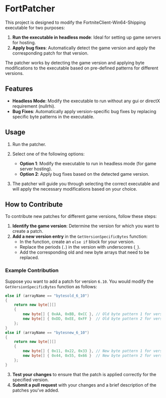 # FortPatcher

This project is designed to modify the FortniteClient-Win64-Shipping executable for two purposes:

1. **Run the executable in headless mode**: Ideal for setting up game servers for hosting.
2. **Apply bug fixes**: Automatically detect the game version and apply the corresponding patch for that version.

The patcher works by detecting the game version and applying byte modifications to the executable based on pre-defined patterns for different versions.

## Features

- **Headless Mode**: Modify the executable to run without any gui or directX requirement (nullrhi).
- **Bug Fixes**: Automatically apply version-specific bug fixes by replacing specific byte patterns in the executable.

## Usage

1. Run the patcher.
2. Select one of the following options:
   - **Option 1**: Modify the executable to run in headless mode (for game server hosting).
   - **Option 2**: Apply bug fixes based on the detected game version.
   
3. The patcher will guide you through selecting the correct executable and will apply the necessary modifications based on your choice.

## How to Contribute

To contribute new patches for different game versions, follow these steps:

1. **Identify the game version**: Determine the version for which you want to create a patch.
2. **Add a new version entry** in the `GetVersionSpecificBytes` function:
   - In the function, create an `else if` block for your version.
   - Replace the periods (`.`) in the version with underscores (`_`).
   - Add the corresponding old and new byte arrays that need to be replaced.

### Example Contribution

Suppose you want to add a patch for version `6.10`. You would modify the `GetVersionSpecificBytes` function as follows:

```csharp
else if (arrayName == "bytesold_6_10")
{
    return new byte[][]
    {
        new byte[] { 0xAA, 0xBB, 0xCC }, // Old byte pattern 1 for version 6.10
        new byte[] { 0xDD, 0xEE, 0xFF }  // Old byte pattern 2 for version 6.10
    };
}
else if (arrayName == "bytesnew_6_10")
{
    return new byte[][]
    {
        new byte[] { 0x11, 0x22, 0x33 }, // New byte pattern 1 for version 6.10
        new byte[] { 0x44, 0x55, 0x66 }  // New byte pattern 2 for version 6.10
    };
}
```

3. **Test your changes** to ensure that the patch is applied correctly for the specified version.
4. **Submit a pull request** with your changes and a brief description of the patches you've added.

